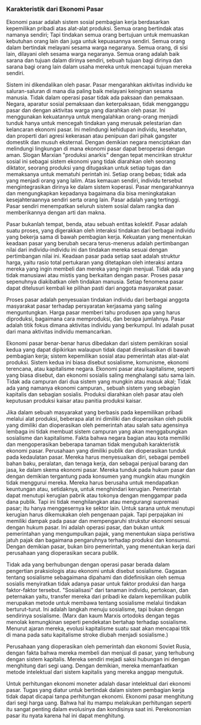 ### Karakteristik dari Ekonomi Pasar

Ekonomi pasar adalah sistem sosial pembagian kerja berdasarkan kepemilikan pribadi atas alat-alat produksi. Semua orang bertindak atas namanya sendiri; Tapi tindakan semua orang bertujuan untuk memuaskan kebutuhan orang lain dan juga untuk kepuasannya sendiri. Semua orang dalam bertindak melayani sesama warga negaranya. Semua orang, di sisi lain, dilayani oleh sesama warga negaranya. Semua orang adalah baik sarana dan tujuan dalam dirinya sendiri, sebuah tujuan bagi dirinya dan sarana bagi orang lain dalam usaha mereka untuk mencapai tujuan mereka sendiri.

Sistem ini dikendalikan oleh pasar. Pasar mengarahkan aktivitas individu ke saluran-saluran di mana dia paling baik melayani keinginan sesama manusia. Tidak dalam operasi pasar tidak ada paksaan dan pemaksaan. Negara, aparatur sosial pemaksaan dan keterpaksaan, tidak mengganggu pasar dan dengan aktivitas warga yang diarahkan oleh pasar. Ini menggunakan kekuatannya untuk mengalahkan orang-orang menjadi tunduk hanya untuk mencegah tindakan yang merusak pelestarian dan kelancaran ekonomi pasar. Ini melindungi kehidupan individu, kesehatan, dan properti dari agresi kekerasan atau penipuan dari pihak gangster domestik dan musuh eksternal. Dengan demikian negara menciptakan dan melindungi lingkungan di mana ekonomi pasar dapat beroperasi dengan aman. Slogan Marxian "produksi anarkis" dengan tepat mencirikan struktur sosial ini sebagai sistem ekonomi yang tidak diarahkan oleh seorang diktator, seorang produksi yang ditugaskan untuk setiap tugas dan memaksanya untuk mematuhi perintah ini. Setiap orang bebas; tidak ada yang menjadi orang yang lalim. Atas kemauan sendiri, individu tersebut mengintegrasikan dirinya ke dalam sistem koperasi. Pasar mengarahkannya dan mengungkapkan kepadanya bagaimana dia bisa meningkatakan kesejahteraannya sendiri serta orang lain. Pasar adalah yang tertinggi. Pasar sendiri menempatkan seluruh sistem sosial dalam rangka dan memberikannya dengan arti dan makna.

Pasar bukanlah tempat, benda, atau sebuah entitas kolektif. Pasar adalah suatu proses, yang digerakkan oleh interaksi tindakan dari berbagai individu yang bekerja sama di bawah pembagian kerja. Kekuatan yang menentukan keadaan pasar yang berubah secara terus-menerus adalah pertimbangan nilai dari individu-individu ini dan tindakan mereka sesuai dengan pertimbangan nilai ini. Keadaan pasar pada setiap saat adalah struktur harga, yaitu rasio total pertukaran yang ditetapkan oleh interaksi antara mereka yang ingin membeli dan mereka yang ingin menjual. Tidak ada yang tidak manusiawi atau mistis yang berkaitan dengan pasar. Proses pasar sepenuhnya diakibatkan oleh tindakan manusia. Setiap fenomena pasar dapat ditelusuri kembali ke pilihan pasti dari anggota masyarakat pasar.

Proses pasar adalah penyesuaian tindakan individu dari berbagai anggota masyarakat pasar terhadap persyaratan kerjasama yang saling menguntungkan. Harga pasar memberi tahu produsen apa yang harus diproduksi, bagaimana cara memproduksi, dan berapa jumlahnya. Pasar adalah titik fokus dimana aktivitas individu yang berkumpul. Ini adalah pusat dari mana aktivitas individu memancarkan.

Ekonomi pasar benar-benar harus dibedakan dari sistem pemikiran sosial kedua yang dapat dipikirkan walaupun tidak dapat direalisasikan di bawah pembagian kerja; sistem kepemilikan sosial atau pemerintah atas alat-alat produksi. Sistem kedua ini biasa disebut sosialisme, komunisme, ekonomi terencana, atau kapitalisme negara. Ekonomi pasar atau kapitalisme, seperti yang biasa disebut, dan ekonomi sosialis saling menghalangi satu sama lain. Tidak ada campuran dari dua sistem yang mungkin atau masuk akal; Tidak ada yang namanya ekonomi campuran., sebuah sistem yang sebagian kapitalis dan sebagian sosialis. Produksi diarahkan oleh pasar atau oleh keputusan produksi kaisar atau panitia produksi kaisar.

Jika dalam sebuah masyarakat yang berbasis pada kepemilikan pribadi melalui alat produksi, beberapa alat ini dimiliki dan dioperasikan oleh publik yang dimiliki dan dioperasikan oleh pemerintah atau salah satu agensinya lembaga ini tidak membuat sistem campuran yang akan menggabungkan sosialisme dan kapitalisme. Fakta bahwa negara bagian atau kota memiliki dan mengoperasikan beberapa tanaman tidak mengubah karakteristik ekonomi pasar. Perusahaan yang dimiliki publik dan dioperasikan tunduk pada kedaulatan pasar. Mereka harus menyesuaikan diri, sebagai pembeli bahan baku, peralatan, dan tenaga kerja, dan sebagai penjual barang dan jasa, ke dalam skema ekonomi pasar. Mereka tunduk pada hukum pasar dan dengan demikian tergantung pada konsumen yang mungkin atau mungkin tidak menggurui mereka. Mereka harus berusaha untuk mendapatkan keuntungan atau, setidaknya, untuk menghindari kerugian. Pemerintah dapat menutupi kerugian pabrik atau tokonya dengan menggampar pada dana publik. Tapi ini tidak menghilangkan atau mengurangi supremasi pasar; itu hanya menggesernya ke sektor lain. Untuk sarana untuk menutupi kerugian harus dikemukakan oleh pengenaan pajak. Tapi perpajakan ini memiliki dampak pada pasar dan mempengaruhi strukstur ekonomi sesuai dengan hukum pasar. Ini adalah operasi pasar, dan bukan untuk pemerintahan yang mengumpulkan pajak, yang menentukan siapa peristiwa jatuh pajak dan bagaimana pengaruhnya terhadap produksi dan konsumsi. Dengan demikian pasar, bukan biro pemerintah, yang menentukan kerja dari perusahaan yang dioperasikan secara publik.

Tidak ada yang berhubungan dengan operasi pasar berada dalam pengertian praksiologis atau ekonomi untuk disebut sosialisme. Gagasan tentang sosialisme sebagaimana dipahami dan didefinisikan oleh semua sosialis menyiratkan tidak adanya pasar untuk faktor produksi dan harga faktor-faktor tersebut. "Sosialisasi" dari tanaman individu, pertokoan, dan peternakan yaitu, transfer mereka dari pribadi ke dalam kepemilikan publik merupakan metode untuk membawa tentang sosialisme melalui tindakan berturut-turut. Ini adalah langkah menuju sosialisme, tapi bukan dengan sendirinya sosialisme. (Marx dan kaum Marxis ortodoks dengan tegas menolak kemungkinan seperti pendekatan bertahap terhadap sosialisme. Menurut ajaran mereka, evolusi kapitalisme suatu saat akan mencapai titik di mana pada satu kapitalisme stroke diubah menjadi sosialisme.)

Perusahaan yang dioperasikan oleh pemerintah dan ekonomi Soviet Rusia, dengan fakta bahwa mereka membeli dan menjual di pasar, yang terhubung dengan sistem kapitalis. Mereka sendiri mejadi saksi hubungan ini dengan menghitung dari segi uang. Dengan demikian, mereka memanfaatkan metode intelektual dari sistem kapitalis yang mereka anggap mengutuk.

Untuk perhitungan ekonomi moneter adalah dasar intelektual dari ekonomi pasar. Tugas yang diatur untuk bertindak dalam sistem pembagian kerja tidak dapat dicapai tanpa perhitungan ekonomi. Ekonomi pasar menghitung dari segi harga uang. Bahwa hal itu mampu melakukan perhitungan seperti itu sangat penting dalam evolusinya dan kondisinya saat ini. Perekonomian pasar itu nyata karena hal ini dapat menghitung.

